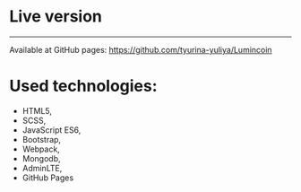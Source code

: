 # Live version
____
Available at GitHub pages: https://github.com/tyurina-yuliya/Lumincoin
# Used technologies:
- HTML5,
- SCSS,
- JavaScript ES6,
- Bootstrap,
- Webpack,
- Mongodb,
- AdminLTE,
- GitHub Pages
